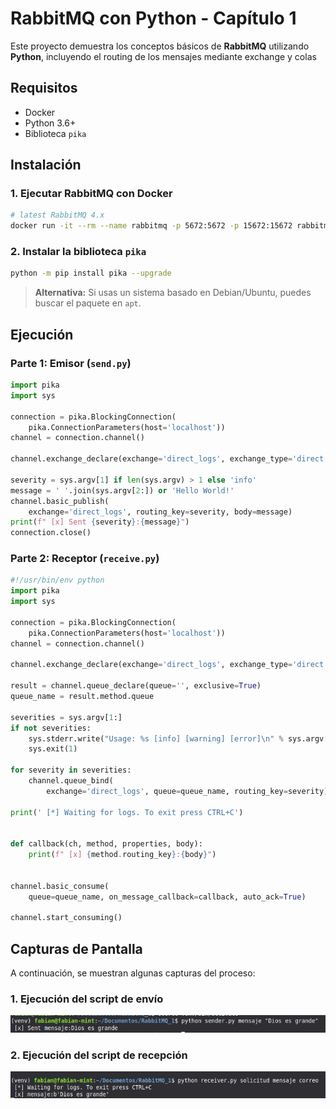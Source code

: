 # RabbitMQ con Python - Capítulo 1

Este proyecto demuestra los conceptos básicos de **RabbitMQ** utilizando **Python**, incluyendo el routing de los mensajes mediante exchange y colas

## Requisitos

- Docker
- Python 3.6+
- Biblioteca `pika`

## Instalación

### 1. Ejecutar RabbitMQ con Docker

```bash
# latest RabbitMQ 4.x
docker run -it --rm --name rabbitmq -p 5672:5672 -p 15672:15672 rabbitmq:4-management
```

### 2. Instalar la biblioteca `pika`

```bash
python -m pip install pika --upgrade
```

> **Alternativa:** Si usas un sistema basado en Debian/Ubuntu, puedes buscar el paquete en `apt`.

## Ejecución

### Parte 1: Emisor (`send.py`)

```python
import pika
import sys

connection = pika.BlockingConnection(
    pika.ConnectionParameters(host='localhost'))
channel = connection.channel()

channel.exchange_declare(exchange='direct_logs', exchange_type='direct')

severity = sys.argv[1] if len(sys.argv) > 1 else 'info'
message = ' '.join(sys.argv[2:]) or 'Hello World!'
channel.basic_publish(
    exchange='direct_logs', routing_key=severity, body=message)
print(f" [x] Sent {severity}:{message}")
connection.close()
```

### Parte 2: Receptor (`receive.py`)

```python
#!/usr/bin/env python
import pika
import sys

connection = pika.BlockingConnection(
    pika.ConnectionParameters(host='localhost'))
channel = connection.channel()

channel.exchange_declare(exchange='direct_logs', exchange_type='direct')

result = channel.queue_declare(queue='', exclusive=True)
queue_name = result.method.queue

severities = sys.argv[1:]
if not severities:
    sys.stderr.write("Usage: %s [info] [warning] [error]\n" % sys.argv[0])
    sys.exit(1)

for severity in severities:
    channel.queue_bind(
        exchange='direct_logs', queue=queue_name, routing_key=severity)

print(' [*] Waiting for logs. To exit press CTRL+C')


def callback(ch, method, properties, body):
    print(f" [x] {method.routing_key}:{body}")


channel.basic_consume(
    queue=queue_name, on_message_callback=callback, auto_ack=True)

channel.start_consuming()
```

## Capturas de Pantalla

A continuación, se muestran algunas capturas del proceso:

### 1. Ejecución del script de envío
![Send Script](./images/sender.png)

### 2. Ejecución del script de recepción
![Receive Script](./images/receiver.png)

